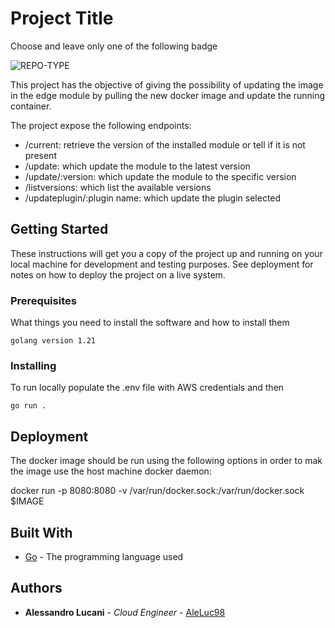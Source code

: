 # Project Title

Choose and leave only one of the following badge

![REPO-TYPE](https://img.shields.io/badge/repo--type-backend-critical?style=for-the-badge&logo=github)

This project has the objective of giving the possibility of updating the image in the edge module by pulling the new docker image and update the running container.

The project expose the following endpoints:

- /current: retrieve the version of the installed module or tell if it is not present
- /update: which update the module to the latest version
- /update/:version: which update the module to the specific version
- /listversions: which list the available versions
- /updateplugin/:plugin name: which update the plugin selected

## Getting Started

These instructions will get you a copy of the project up and running on your local machine for development and testing purposes. See deployment for notes on how to deploy the project on a live system.

### Prerequisites

What things you need to install the software and how to install them

```
golang version 1.21
```

### Installing

To run locally populate the .env file with AWS credentials and then

```
go run .
```

## Deployment

The docker image should be run using the following options in order to mak the image use the host machine docker daemon:

 docker run -p 8080:8080 -v /var/run/docker.sock:/var/run/docker.sock $IMAGE

## Built With

* [Go](https://go.dev/) - The programming language used

## Authors

* **Alessandro Lucani** - *Cloud Engineer* - [AleLuc98](https://github.com/AleLuc98)
